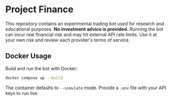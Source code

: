 # Project Finance

This repository contains an experimental trading bot used for research and
educational purposes. **No investment advice is provided.** Running the bot can
incur real financial risk and may hit external API rate limits. Use it at your
own risk and review each provider's terms of service.

## Docker Usage

Build and run the bot with Docker:

```bash
docker compose up --build
```

The container defaults to `--simulate` mode. Provide a `.env` file with your API
keys to run live.
